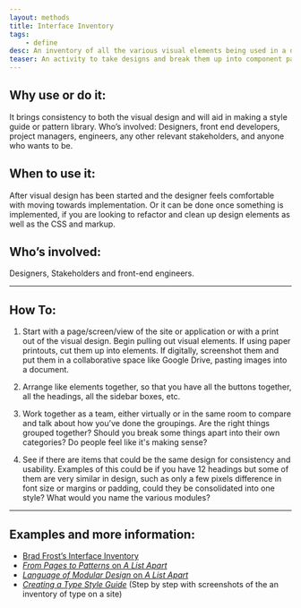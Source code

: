 ```yaml
---
layout: methods
title: Interface Inventory
tags:
    - define
desc: An inventory of all the various visual elements being used in a design, bringing them all together to compare, and bring consistency.
teaser: An activity to take designs and break them up into component parts, creating an inventory for use in code.
---
```


## Why use or do it:

It brings consistency to both the visual design and will aid in making a style guide or pattern library.
Who’s involved: Designers, front end developers, project managers, engineers, any other relevant stakeholders, and anyone who wants to be.

## When to use it:

After visual design has been started and the designer feels comfortable with moving towards implementation. Or it can be done once something is implemented, if you are looking to refactor and clean up design elements as well as the CSS and markup.

## Who’s involved:

Designers, Stakeholders and front-end engineers.

---

## How To:

1. Start with a page/screen/view of the site or application or with a print out of the visual design. Begin pulling out visual elements. If using paper printouts, cut them up into elements. If digitally, screenshot them and put them in a collaborative space like Google Drive, pasting images into a document.

2. Arrange like elements together, so that you have all the buttons together, all the headings, all the sidebar boxes, etc.

3. Work together as a team, either virtually or in the same room to compare and talk about how you’ve done the groupings. Are the right things grouped together? Should you break some things apart into their own categories? Do people feel like it's making sense?

4. See if there are items that could be the same design for consistency and usability. Examples of this could be if you have 12 headings but some of them are very similar in design, such as only a few pixels difference in font size or margins or padding, could they be consolidated into one style? What would you name the various modules?

---

## Examples and more information:

* [Brad Frost’s Interface Inventory](http://bradfrost.com/blog/post/interface-inventory/)
* [_From Pages to Patterns_ on _A List Apart_](http://alistapart.com/article/from-pages-to-patterns-an-exercise-for-everyone)
* [_Language of Modular Design_ on _A List Apart_](http://alistapart.com/article/language-of-modular-design)
* [_Creating a Type Style Guide_](http://blog.typekit.com/2014/10/22/creating-a-type-style-guide/) (Step by step with screenshots of the an inventory of type on a site)
